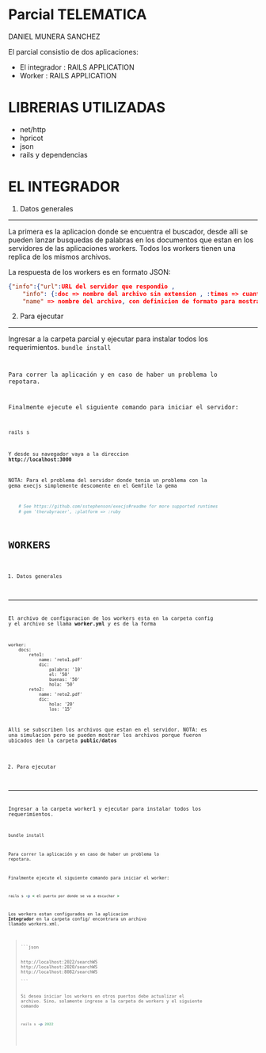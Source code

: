 Parcial TELEMATICA
==================


DANIEL MUNERA SANCHEZ

El parcial consistio de dos aplicaciones:

* El integrador : RAILS APPLICATION
* Worker : RAILS APPLICATION

LIBRERIAS UTILIZADAS
====================

* net/http
* hpricot
* json
* rails y dependencias

EL INTEGRADOR
=============

1. Datos generales
-------------------

La primera es la aplicacion donde se encuentra el buscador, desde alli se pueden lanzar busquedas de palabras
en los documentos que estan en los servidores de las aplicaciones workers. Todos los workers tienen una replica
de los mismos archivos.

La respuesta de los workers es en formato JSON:

```json
{"info":{"url":URL del servidor que respondio ,
	"info": {:doc => nombre del archivo sin extension , :times => cuantas veces esta la palabra buscada,
	"name" => nombre del archivo, con definicion de formato para mostrarlo}}}
```

2. Para ejecutar
-----------------

Ingresar a la carpeta parcial y ejecutar para instalar todos los requerimientos. 
<code>bundle install 

Para correr la aplicación y en caso de haber un problema lo repotara.

	
Finalmente ejecute el siguiente comando para iniciar el servidor:

<code>rails s

Y desde su navegador vaya a la direccion **http://localhost:3000** 

NOTA: Para el problema del servidor donde tenia un problema con la gema execjs simplemente descomente en el 
Gemfile la gema

```ruby
	# See https://github.com/sstephenson/execjs#readme for more supported runtimes
  	# gem 'therubyracer', :platform => :ruby	
```	

WORKERS
=======

1. Datos generales
-------------------

El archivo de configuracion de los workers esta en la carpeta config y el archivo se llama **worker.yml** y es
de la forma


	worker: 
	    docs:
	        reto1:
	            name: 'reto1.pdf'            
	            dic:
	                palabra: '10'
	                el: '50'
	                buenas: '50'
	                hola: '50'
	        reto2:
	            name: 'reto2.pdf'
	            dic:
	                hola: '20'
	                los: '15'
	


Alli se subscriben los archivos que estan en el servidor. NOTA: es una simulacion pero se pueden mostrar los archivos
porque fueron ubicados den la carpeta **public/datos**



2. Para ejecutar
-----------------

Ingresar a la carpeta worker1 y ejecutar para instalar todos los requerimientos. 

<code>bundle install 

Para correr la aplicación y en caso de haber un problema lo repotara.

	
Finalmente ejecute el siguiente comando para iniciar el worker:

```ruby
rails s -p < el puerto por donde se va a escuchar >
```


Los workers estan configurados en la aplicacion **Integrador**  en la carpeta config/ encontrara un archivo llamado
workers.xml.
<blockquote>
```json
<xml version='1.0'>
<servidores>
<servidor>http://localhost:2022/searchWS</servidor>
<servidor>http://localhost:2020/searchWS</servidor>
<servidor>http://localhost:8082/searchWS</servidor>
</servidores>
```


Si desea iniciar los workers en otros puertos debe actualizar el archivo. Sino, solamente ingrese a la 
carpeta de workers y el siguiente comando

```ruby
rails s -p 2022
```








